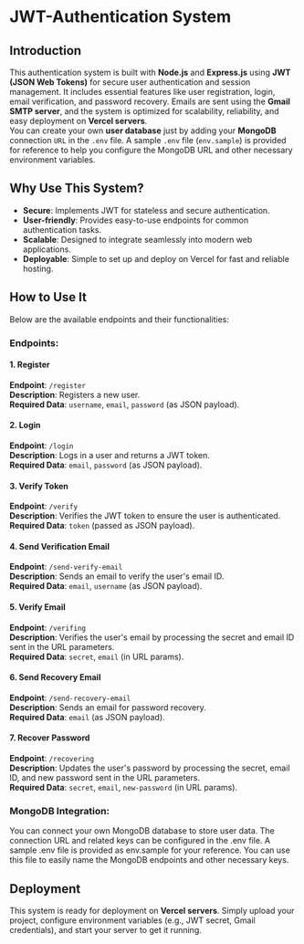 # JWT-Authentication System

## Introduction

This authentication system is built with **Node.js** and **Express.js** using **JWT (JSON Web Tokens)** for secure user authentication and session management. It includes essential features like user registration, login, email verification, and password recovery. Emails are sent using the **Gmail SMTP server**, and the system is optimized for scalability, reliability, and easy deployment on **Vercel servers**.\
You can create your own **user database** just by adding your **MongoDB** connection `URL` in the `.env` file. A sample `.env` file (`env.sample`) is provided for reference to help you configure the MongoDB URL and other necessary environment variables.

## Why Use This System?

- **Secure**: Implements JWT for stateless and secure authentication.
- **User-friendly**: Provides easy-to-use endpoints for common authentication tasks.
- **Scalable**: Designed to integrate seamlessly into modern web applications.
- **Deployable**: Simple to set up and deploy on Vercel for fast and reliable hosting.



## How to Use It

Below are the available endpoints and their functionalities:

### Endpoints:

#### 1. **Register**

**Endpoint**: `/register`\
**Description**: Registers a new user.\
**Required Data**: `username`, `email`, `password` (as JSON payload).

#### 2. **Login**

**Endpoint**: `/login`\
**Description**: Logs in a user and returns a JWT token.\
**Required Data**: `email`, `password` (as JSON payload).

#### 3. **Verify Token**

**Endpoint**: `/verify`\
**Description**: Verifies the JWT token to ensure the user is authenticated.\
**Required Data**: `token` (passed as JSON payload).

#### 4. **Send Verification Email**

**Endpoint**: `/send-verify-email`\
**Description**: Sends an email to verify the user's email ID.\
**Required Data**: `email`, `username` (as JSON payload).

#### 5. **Verify Email**

**Endpoint**: `/verifing`\
**Description**: Verifies the user's email by processing the secret and email ID sent in the URL parameters.\
**Required Data**: `secret`, `email` (in URL params).

#### 6. **Send Recovery Email**

**Endpoint**: `/send-recovery-email`\
**Description**: Sends an email for password recovery.\
**Required Data**: `email` (as JSON payload).

#### 7. **Recover Password**

**Endpoint**: `/recovering`\
**Description**: Updates the user's password by processing the secret, email ID, and new password sent in the URL parameters.\
**Required Data**: `secret`, `email`, `new-password` (in URL params).

### MongoDB Integration:

You can connect your own MongoDB database to store user data. The connection URL and related keys can be configured in the .env file. A sample .env file is provided as env.sample for your reference. You can use this file to easily name the MongoDB endpoints and other necessary keys.


## Deployment

This system is ready for deployment on **Vercel servers**. Simply upload your project, configure environment variables (e.g., JWT secret, Gmail credentials), and start your server to get it running.



